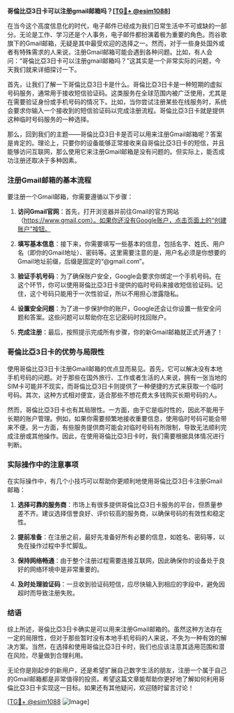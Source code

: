 **哥倫比亞3日卡可以注册gmail邮箱吗？[[TG💪+ @esim1088](https://t.me/s/esim1088)]**

在当今这个高度信息化的时代，电子邮件已经成为我们日常生活中不可或缺的一部分。无论是工作、学习还是个人事务，电子邮件都扮演着极为重要的角色。而谷歌旗下的Gmail邮箱，无疑是其中最受欢迎的选择之一。然而，对于一些身处国外或者有特殊需求的人来说，注册Gmail邮箱可能会遇到各种问题。比如，有人会问：“哥倫比亞3日卡可以注册gmail邮箱吗？”这其实是一个非常实际的问题，今天我们就来详细探讨一下。

首先，让我们了解一下哥倫比亞3日卡是什么。哥倫比亞3日卡是一种短期的虚拟号码服务，通常用于接收短信验证码。这类服务在全球范围内被广泛使用，尤其是在需要验证身份或手机号码的情况下。比如，当你尝试注册某些在线服务时，系统会要求你输入一个接收到的短信验证码以完成注册流程。哥倫比亞3日卡就是提供这种临时号码服务的一种选择。

那么，回到我们的主题——哥倫比亞3日卡是否可以用来注册Gmail邮箱呢？答案是肯定的。理论上，只要你的设备能够正常接收来自哥倫比亞3日卡的短信，并且能够访问互联网，那么使用它来注册Gmail邮箱是没有问题的。但实际上，能否成功注册还取决于多种因素。

### 注册Gmail邮箱的基本流程

要注册一个Gmail邮箱，你需要遵循以下步骤：

1. **访问Gmail官网**：首先，打开浏览器并前往Gmail的官方网站（https://www.gmail.com）。如果你还没有Google账户，点击页面上的“创建账户”按钮。

2. **填写基本信息**：接下来，你需要填写一些基本的信息，包括名字、姓氏、用户名（即你的Gmail地址）、密码等。这里需要注意的是，用户名必须是你想要的Gmail地址前缀，后缀是固定的“@gmail.com”。

3. **验证手机号码**：为了确保账户安全，Google会要求你绑定一个手机号码。在这个环节，你可以使用哥倫比亞3日卡提供的临时号码来接收短信验证码。记住，这个号码只能用于一次性验证，所以不用担心泄露隐私。

4. **设置安全问题**：为了进一步保护你的账户，Google还会让你设置一些安全问题和答案。这些问题可以帮助你在忘记密码时找回账户。

5. **完成注册**：最后，按照提示完成所有步骤，你的新Gmail邮箱就正式开通了！

### 哥倫比亞3日卡的优势与局限性

使用哥倫比亞3日卡注册Gmail邮箱的优点显而易见。首先，它可以解决没有本地手机号码的问题。对于那些在国外旅行、工作或者生活的人来说，拥有一张当地的SIM卡可能并不现实，而哥倫比亞3日卡则提供了一种便捷的方式来获取一个临时号码。其次，这种方式相对便宜，适合那些不想花费太多钱购买长期号码的人。

然而，哥倫比亞3日卡也有其局限性。一方面，由于它是临时性的，因此不能用于长期的账户管理。例如，如果你需要频繁地接收重要信息，使用临时号码可能会带来不便。另一方面，有些服务提供商可能会对临时号码有所限制，导致无法顺利完成注册或其他操作。因此，在使用哥倫比亞3日卡时，我们需要根据具体情况进行判断。

### 实际操作中的注意事项

在实际操作中，有几个小技巧可以帮助你更顺利地使用哥倫比亞3日卡注册Gmail邮箱：

1. **选择可靠的服务商**：市场上有很多提供哥倫比亞3日卡服务的平台，但质量参差不齐。建议选择信誉良好、评价较高的服务商，以确保号码的有效性和稳定性。

2. **提前准备**：在注册之前，最好先准备好所有必要的信息，如姓名、密码等，以免在操作过程中手忙脚乱。

3. **保持网络畅通**：由于整个注册过程需要连接互联网，因此确保你的设备处于良好的网络环境中是非常重要的。

4. **及时处理验证码**：一旦收到验证码短信，应尽快输入到相应的字段中，避免因超时而导致注册失败。

### 结语

综上所述，哥倫比亞3日卡确实是可以用来注册Gmail邮箱的。虽然这种方法存在一定的局限性，但对于那些暂时没有本地手机号码的人来说，不失为一种有效的解决方案。当然，在选择和使用哥倫比亞3日卡时，我们也应该注意其适用范围和潜在风险，尽量做到合理利用。

无论你是刚起步的新用户，还是希望扩展自己数字生活的朋友，注册一个属于自己的Gmail邮箱都是非常值得的投资。希望这篇文章能帮助你更好地了解如何利用哥倫比亞3日卡实现这一目标。如果还有其他疑问，欢迎随时留言讨论！

[[TG💪+ @esim1088](https://t.me/s/esim1088) ![Image](https://i.postimg.cc/4NQfJmqS/Snipaste-2025-05-13-00-14-12.png)]